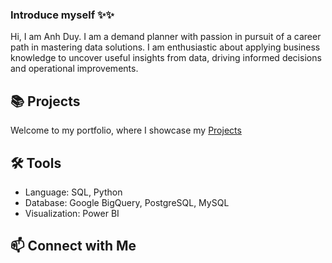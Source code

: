 ### Introduce myself ✨✨
Hi, I am Anh Duy. I am a demand planner with passion in pursuit of a career path in mastering data solutions. I am enthusiastic about applying business knowledge to uncover useful insights from data, driving informed decisions and operational improvements.

## 📚 **Projects**
Welcome to my portfolio, where I showcase my [Projects](https://github.com/AnhDuyVu/Data-Analysis-Projects)

## 🛠️ **Tools**
- Language: SQL, Python
- Database: Google BigQuery, PostgreSQL, MySQL
- Visualization: Power BI

## 📫 **Connect with Me**

